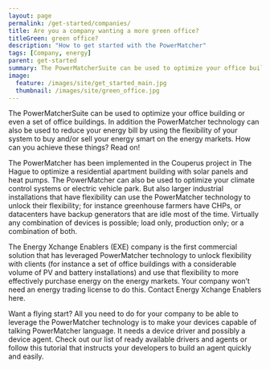 ```yaml
---
layout: page
permalink: /get-started/companies/
title: Are you a company wanting a more green office?
titleGreen: green office?
description: "How to get started with the PowerMatcher"
tags: [Company, energy]
parent: get-started
summary: The PowerMatcherSuite can be used to optimize your office building or even a set of office buildings.
image:
  feature: /images/site/get_started_main.jpg
  thumbnail: /images/site/green_office.jpg
---
```


The PowerMatcherSuite can be used to optimize your office building or even a set of office buildings. In addition the PowerMatcher technology can also be used to reduce your energy bill by using the flexibility of your system to buy and/or sell your energy smart on the energy markets. How can you achieve these things? Read on!

The PowerMatcher has been implemented in the Couperus project in The Hague to optimize a residential apartment building with solar panels and heat pumps. The PowerMatcher can also be used to optimize your climate control systems or electric vehicle park. But also larger industrial installations that have flexibility  can use the PowerMatcher technology to unlock their flexibility; for instance greenhouse farmers have CHPs, or datacenters have backup generators that are idle most of the time. Virtually any combination of devices is possible; load only, production only; or a combination of both.

The Energy Xchange Enablers (EXE) company is the first commercial solution that has leveraged PowerMatcher technology to unlock flexibility with clients (for instance a set of office buildings with a considerable volume of PV and battery installations) and use that flexibility to more effectively purchase energy on the energy markets. Your company won’t need an energy trading license to do this. Contact Energy Xchange Enablers here.

Want a flying start? All you need to do for your company to be able to leverage the PowerMatcher technology is to make your devices capable of talking PowerMatcher language. It needs a device driver and possibly a device agent. Check out our list of ready available drivers and agents or follow this tutorial that instructs your developers to build an agent quickly and easily.
